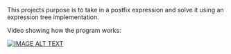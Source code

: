 This projects purpose is to take in a postfix expression and solve it using an expression tree implementation.

Video showing how the program works:

[![IMAGE ALT TEXT](http://img.youtube.com/vi/wsJCEbuyxfE/0.jpg)](http://www.youtube.com/watch?v=wsJCEbuyxfE "Video Title")
